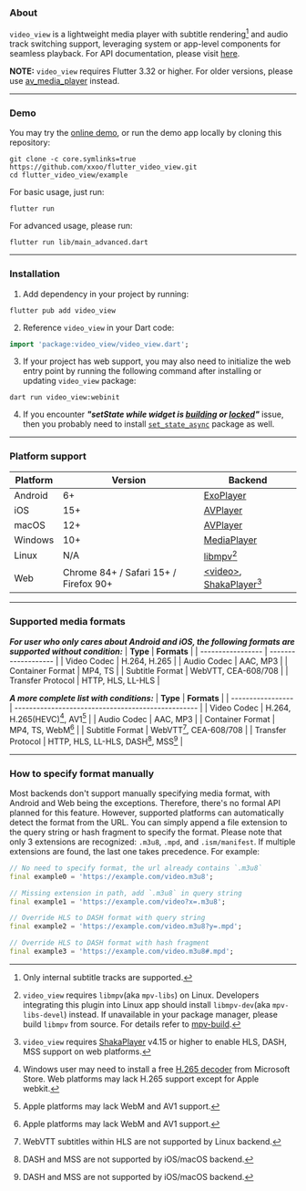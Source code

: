 ### About

`video_view` is a lightweight media player with subtitle rendering[^subtitle] and audio track switching support, leveraging system or app-level components for seamless playback.
For API documentation, please visit [here](https://pub.dev/documentation/video_view/latest/video_view/).

**NOTE:** `video_view` requires Flutter 3.32 or higher. For older versions, please use [av_media_player](https://pub.dev/packages/av_media_player) instead.
___

### Demo
You may try the [online demo](https://xxoo.github.io/flutter_video_view/), or run the demo app locally by cloning this repository:
```shell
git clone -c core.symlinks=true https://github.com/xxoo/flutter_video_view.git
cd flutter_video_view/example
```
For basic usage, just run:
```shell
flutter run
```
For advanced usage, please run:
```shell
flutter run lib/main_advanced.dart
```
___

### Installation

1. Add dependency in your project by running:
```shell
flutter pub add video_view
```
2. Reference `video_view` in your Dart code:
```dart
import 'package:video_view/video_view.dart';
```
3. If your project has web support, you may also need to initialize the web entry point by running the following command after installing or updating `video_view` package:
```shell
dart run video_view:webinit
```
4. If you encounter ***"setState while widget is [building](https://www.google.com/search?q=setState()+or+markNeedsBuild()+called+during+build) or [locked](https://www.google.com/search?q=setState()+or+markNeedsBuild()+called+when+widget+tree+was+locked)"*** issue, then you probably need to install [`set_state_async`](https://pub.dev/packages/set_state_async) package as well.
___

### Platform support

| **Platform** | **Version** | **Backend**                                                                           |
| ------------ | ----------- | ------------------------------------------------------------------------------------- |
| Android      | 6+          | [ExoPlayer](https://developer.android.com/media/media3/exoplayer)                     |
| iOS          | 15+         | [AVPlayer](https://developer.apple.com/documentation/avfoundation/avplayer/)          |
| macOS        | 12+         | [AVPlayer](https://developer.apple.com/documentation/avfoundation/avplayer/)          |
| Windows      | 10+         | [MediaPlayer](https://learn.microsoft.com/uwp/api/windows.media.playback.mediaplayer) |
| Linux        | N/A         | [libmpv](https://github.com/mpv-player/mpv/tree/master/include/mpv)[^libmpv]          |
| Web | Chrome 84+ / Safari 15+ / Firefox 90+ | [\<video>](https://developer.mozilla.org/en-US/docs/Web/HTML/Element/video), [ShakaPlayer](https://shaka-player-demo.appspot.com/docs/api/shaka.Player.html)[^shaka] |
___

### Supported media formats

***For user who only cares about Android and iOS, the following formats are supported without condition:***
| **Type**          | **Formats**         |
| ----------------- | ------------------- |
| Video Codec       | H.264, H.265        |
| Audio Codec       | AAC, MP3            |
| Container Format  | MP4, TS             |
| Subtitle Format   | WebVTT, CEA-608/708 |
| Transfer Protocol | HTTP, HLS, LL-HLS   |

***A more complete list with conditions:***
| **Type**          | **Formats**                                        |
| ----------------- | -------------------------------------------------- |
| Video Codec       | H.264, H.265(HEVC)[^h265], AV1[^apple]             |
| Audio Codec       | AAC, MP3                                           |
| Container Format  | MP4, TS, WebM[^apple]                              |
| Subtitle Format   | WebVTT[^vtt], CEA-608/708                          |
| Transfer Protocol | HTTP, HLS, LL-HLS, DASH[^avplayer], MSS[^avplayer] |
___

### How to specify format manually

Most backends don't support manually specifying media format, with Android and Web being the exceptions. Therefore, there's no formal API planned for this feature. However, supported platforms can automatically detect the format from the URL. You can simply append a file extension to the query string or hash fragment to specify the format. Please note that only 3 extensions are recognized: `.m3u8`, `.mpd`, and `.ism/manifest`. If multiple extensions are found, the last one takes precedence. For example:
```dart
// No need to specify format, the url already contains `.m3u8`
final example0 = 'https://example.com/video.m3u8';

// Missing extension in path, add `.m3u8` in query string
final example1 = 'https://example.com/video?x=.m3u8';

// Override HLS to DASH format with query string
final example2 = 'https://example.com/video.m3u8?y=.mpd';

// Override HLS to DASH format with hash fragment
final example3 = 'https://example.com/video.m3u8#.mpd';
```

[^subtitle]: Only internal subtitle tracks are supported.
[^libmpv]: `video_view` requires `libmpv`(aka `mpv-libs`) on Linux. Developers integrating this plugin into Linux app should install `libmpv-dev`(aka `mpv-libs-devel`) instead. If unavailable in your package manager, please build `libmpv` from source. For details refer to [mpv-build](https://github.com/mpv-player/mpv-build).
[^shaka]: `video_view` requires [ShakaPlayer](https://cdn.jsdelivr.net/npm/shaka-player/dist/shaka-player.compiled.js) v4.15 or higher to enable HLS, DASH, MSS support on web platforms.
[^h265]: Windows user may need to install a free [H.265 decoder](https://apps.microsoft.com/detail/9n4wgh0z6vhq) from Microsoft Store. Web platforms may lack H.265 support except for Apple webkit.
[^apple]: Apple platforms may lack WebM and AV1 support.
[^vtt]: WebVTT subtitles within HLS are not supported by Linux backend.
[^avplayer]: DASH and MSS are not supported by iOS/macOS backend.